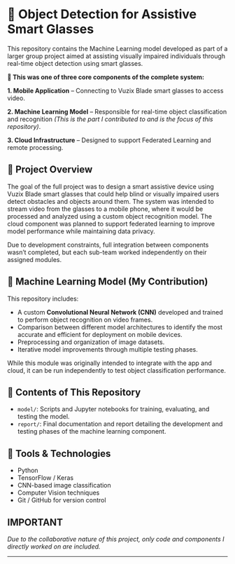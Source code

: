 # 🎯 Object Detection for Assistive Smart Glasses
This repository contains the Machine Learning model developed as part of a larger group project aimed at assisting visually impaired individuals through real-time object detection using smart glasses.

**🧩 This was one of three core components of the complete system:**

**1. Mobile Application** – Connecting to Vuzix Blade smart glasses to access video.

**2. Machine Learning Model** – Responsible for real-time object classification and recognition *(This is the part I contributed to and is the focus of this repository)*.

**3. Cloud Infrastructure** – Designed to support Federated Learning and remote processing.

## 🧠 Project Overview
The goal of the full project was to design a smart assistive device using Vuzix Blade smart glasses that could help blind or visually impaired users detect obstacles and objects around them. The system was intended to stream video from the glasses to a mobile phone, where it would be processed and analyzed using a custom object recognition model. The cloud component was planned to support federated learning to improve model performance while maintaining data privacy.

Due to development constraints, full integration between components wasn’t completed, but each sub-team worked independently on their assigned modules.

## 🤖 Machine Learning Model (My Contribution)
This repository includes:

- A custom **Convolutional Neural Network (CNN)** developed and trained to perform object recognition on video frames.
- Comparison between different model architectures to identify the most accurate and efficient for deployment on mobile devices.
- Preprocessing and organization of image datasets.
- Iterative model improvements through multiple testing phases.

While this module was originally intended to integrate with the app and cloud, it can be run independently to test object classification performance.

## 📂 Contents of This Repository
- `model/`: Scripts and Jupyter notebooks for training, evaluating, and testing the model.
- `report/`: Final documentation and report detailing the development and testing phases of the machine learning component.

## 🧪 Tools & Technologies
- Python
- TensorFlow / Keras
- CNN-based image classification
- Computer Vision techniques
- Git / GitHub for version control

## IMPORTANT
*Due to the collaborative nature of this project, only code and components I directly worked on are included.*

---
